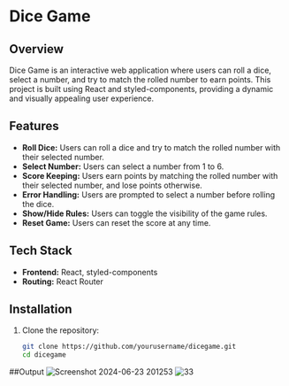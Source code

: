 # Dice Game

## Overview

Dice Game is an interactive web application where users can roll a dice, select a number, and try to match the rolled number to earn points. This project is built using React and styled-components, providing a dynamic and visually appealing user experience.

## Features

- **Roll Dice:** Users can roll a dice and try to match the rolled number with their selected number.
- **Select Number:** Users can select a number from 1 to 6.
- **Score Keeping:** Users earn points by matching the rolled number with their selected number, and lose points otherwise.
- **Error Handling:** Users are prompted to select a number before rolling the dice.
- **Show/Hide Rules:** Users can toggle the visibility of the game rules.
- **Reset Game:** Users can reset the score at any time.

## Tech Stack

- **Frontend:** React, styled-components
- **Routing:** React Router

## Installation

1. Clone the repository:
   ```sh
   git clone https://github.com/yourusername/dicegame.git
   cd dicegame
##Output
![Screenshot 2024-06-23 201253](https://github.com/Rashikmoon/DiceGame/assets/153418665/80aa9693-cf3c-4ba1-be58-c2b34711e698)
![33](https://github.com/Rashikmoon/DiceGame/assets/153418665/ec575fd5-62be-496d-a00b-38f04b7f3bde)
